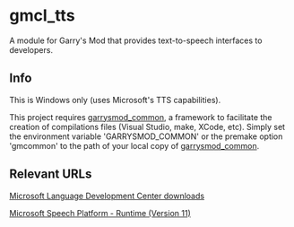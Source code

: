 # gmcl_tts

A module for Garry's Mod that provides text-to-speech interfaces to developers.

## Info

This is Windows only (uses Microsoft's TTS capabilities).

This project requires [garrysmod_common][1], a framework to facilitate the creation of compilations files (Visual Studio, make, XCode, etc). Simply set the environment variable 'GARRYSMOD_COMMON' or the premake option 'gmcommon' to the path of your local copy of [garrysmod_common][1].

## Relevant URLs

[Microsoft Language Development Center downloads][2]

[Microsoft Speech Platform - Runtime (Version 11)][3]


  [1]: https://bitbucket.org/danielga/garrysmod_common
  [2]: https://www.microsoft.com/pt-pt/mldc/downloads.aspx
  [3]: https://www.microsoft.com/en-us/download/details.aspx?id=27225